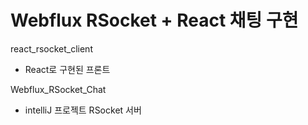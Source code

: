 # Webflux RSocket + React 채팅 구현

react_rsocket_client
- React로 구현된 프론트 

Webflux_RSocket_Chat
- intelliJ 프로젝트 RSocket 서버
